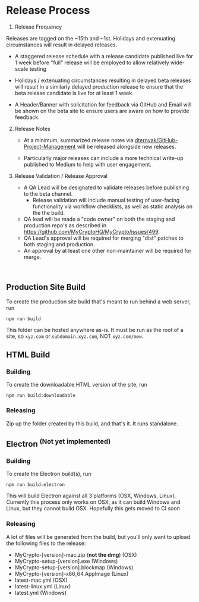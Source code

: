 # Release Process

1. Release Frequency

Releases are tagged on the ~15th and ~1st. Holidays and extenuating circumstances will result in delayed releases.
     
- A staggered release schedule with a release candidate published live for 1 week before "full" release will be employed to allow relatively wide-scale testing 
        
 - Holidays / extenuating circumstances resulting in delayed beta releases will result in a similarly delayed production release to ensure that the beta release candidate is live for at least 1 week.
    
 - A Header/Banner with solicitation for feedback via GitHub and Email will be shown on the beta site to ensure users are aware on how to provide feedback.

2. Release Notes
    - At a minimum, summarized release notes via [dternyak/GitHub-Project-Management](https://github.com/dternyak/GitHub-Project-Management) will be released alongside new releases.

    - Particularly major releases can include a more technical write-up published to Medium to help with user engagement.

3. Release Validation / Release Approval
    - A QA Lead will be designated to validate releases before publishing to the beta channel. 
        - Release validation will include manual testing of user-facing functionality via workflow checklists, as well as static analysis on the the build. 
    - QA lead will be made a "code owner" on both the staging and production repo's as described in https://github.com/MyCryptoHQ/MyCrypto/issues/499. 
    - QA Lead's approval will be required for merging "dist" patches to both staging and production.
    - An approval by at least one other non-maintainer will be required for merge. 

<br/>

## Production Site Build

To create the production site build that's meant to run behind a web server, run
```
npm run build
```
This folder can be hosted anywhere as-is. It must be run as the root of a site, so `xyz.com` or `subdomain.xyz.com`, NOT `xyz.com/mew`.

## HTML Build

### Building

To create the downloadable HTML version of the site, run
```
npm run build:downloadable
```

### Releasing

Zip up the folder created by this build, and that's it. It runs standalone.

## Electron <sup>(Not yet implemented)</sup>

### Building

To create the Electron build(s), run
```
npm run build:electron
```
This will build Electron against all 3 platforms (OSX, Windows, Linux). Currently this process only works on OSX, as it can build Windows and Linux, but they cannot build OSX. Hopefully this gets moved to CI soon

### Releasing

A lot of files will be generated from the build, but you'll only want to upload the following files to the release:
  * MyCrypto-[version]-mac.zip (**not the dmg**) (OSX)
  * MyCrypto-setup-[version].exe (Windows)
  * MyCrypto-setup-[version].blockmap (Windows)
  * MyCrypto-[version]-x86_64.AppImage (Linux)
  * latest-mac.yml (OSX)
  * latest-linux.yml (Linux)
  * latest.yml (Windows)